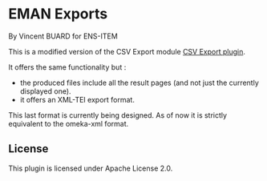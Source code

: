 # EMAN Exports

By Vincent BUARD for ENS-ITEM

This is a modified version of the CSV Export module [CSV Export plugin](http://omeka.org/classic/plugins/CsvExport/).

It offers the same functionality but :

- the produced files include all the result pages (and not just the currently displayed one).
- it offers an XML-TEI export format.

This last format is currently being designed. As of now it is strictly equivalent to the omeka-xml format.

## License

This plugin is licensed under Apache License 2.0.